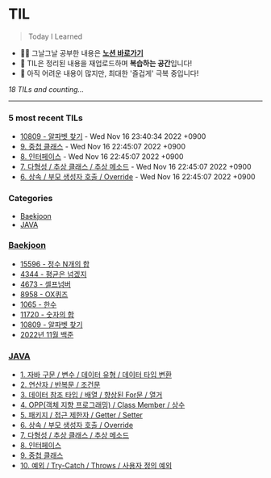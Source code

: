 # TIL
> Today I Learned

- ✍🏻 그날그날 공부한 내용은 [**노션 바로가기**](https://6suk.notion.site/d8178c919339498ca4d8a80ef05734f2?v=0cd23c88e74b4c68ab86275323f42f88)
- 📑 TIL은 정리된 내용을 재업로드하며 **복습하는 공간**입니다!
- 🐣 아직 어려운 내용이 많지만, 최대한 '즐겁게' 극복 중입니다!


_18 TILs and counting..._

---

### 5 most recent TILs

- [10809 - 알파벳 찾기](Baekjoon/20221116_10809.md) - Wed Nov 16 23:40:34 2022 +0900
- [9. 중첩 클래스](JAVA/09.중첩클래스.md) - Wed Nov 16 22:45:07 2022 +0900
- [8. 인터페이스](JAVA/08.인터페이스.md) - Wed Nov 16 22:45:07 2022 +0900
- [7. 다형성 / 추상 클래스 / 추상 메소드](JAVA/07.다형성_타입변환_추상클래스_추상메소드.md) - Wed Nov 16 22:45:07 2022 +0900
- [6. 상속 / 부모 생성자 호출 / Override](JAVA/06.상속_Override.md) - Wed Nov 16 22:45:07 2022 +0900

### Categories

- [Baekjoon](#Baekjoon)
- [JAVA](#JAVA)

### [Baekjoon](#Baekjoon)
- [15596 - 정수 N개의 합](Baekjoon/20221113_15596.md)
- [4344 - 평균은 넘겠지](Baekjoon/20221113_4344.md)
- [4673 - 셀프넘버](Baekjoon/20221113_4673.md)
- [8958 - OX퀴즈](Baekjoon/20221113_8958.md)
- [1065 - 한수](Baekjoon/20221115_1065.md)
- [11720 - 숫자의 합](Baekjoon/20221115_11720.md)
- [10809 - 알파벳 찾기](Baekjoon/20221116_10809.md)
- [2022년 11월 백준](Baekjoon/baekjoon-2022-11.md)

### [JAVA](#JAVA)
- [1. 자바 구문 / 변수 / 데이터 유형 / 데이터 타입 변환](JAVA/01.JAVA기초.md)
- [2. 연산자 / 반복문 / 조건문](JAVA/02.연산자_반복문_조건문.md)
- [3. 데이터 참조 타입 / 배열 / 향상된 For문 / 열거](JAVA/03.데이터참조타입_배열_향상된For문_열거.md)
- [4. OPP(객체 지향 프로그래밍) / Class Member / 상수](JAVA/04.OPP_ClassMember.md)
- [5. 패키지 / 접근 제한자 / Getter / Setter](JAVA/05.패키지_접근제한자_Getter와Setter.md)
- [6. 상속 / 부모 생성자 호출 / Override](JAVA/06.상속_Override.md)
- [7. 다형성 / 추상 클래스 / 추상 메소드](JAVA/07.다형성_타입변환_추상클래스_추상메소드.md)
- [8. 인터페이스](JAVA/08.인터페이스.md)
- [9. 중첩 클래스](JAVA/09.중첩클래스.md)
- [10. 예외 / Try-Catch / Throws / 사용자 정의 예외](JAVA/10.Throws_Exception.md)

[1]: https://simonwillison.net/2020/Apr/20/self-rewriting-readme/
[2]: https://github.com/jbranchaud/til

